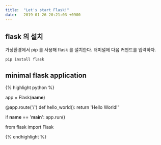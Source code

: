 ```yaml
---
title:  "Let's start Flask!" 
date:   2019-01-26 20:21:03 +0900
---
```



## flask 의 설치

가상환경에서 pip 를 사용해 flask 를 설치한다.
터미널에 다음 커맨드를 입력하자.
```markdown
pip install flask
```

## minimal flask application

{% highlight python %}

app = Flask(__name__)


@app.route('/')
def hello_world():
    return 'Hello World!'


if __name__ == '__main__':
    app.run()

from flask import Flask

{% endhighlight %}



















